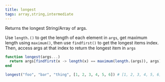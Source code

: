 ```yaml
---
title: longest
tags: array,string,intermediate
---
```


Returns the longest String/Array of args.

Use `length.()` to get the length of each element in `args`, get maximum length using `maximum()`, then use `findfirst()` to get the longest items index. Then, access args at that index to return the longest item in `args`

```jl
function longest(args...)
  return args[findfirst(x -> length(x) == maximum(length.(args)), args)]
end
```

```jl
longest("foo", "bar", "thing", [1, 2, 3, 4, 5, 6]) # [1, 2, 3, 4, 5, 6]
```

